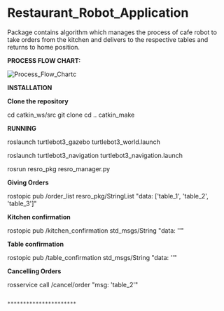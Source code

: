 # Restaurant_Robot_Application
Package contains algorithm which manages the process of cafe robot to take orders from the kitchen and delivers to the respective tables and returns to home position.

**PROCESS FLOW CHART:**

![Process_Flow_Chart](https://github.com/user-attachments/assets/85e6bc38-22bc-4deb-a11a-fcbf7ab66f30)c


**INSTALLATION**

**Clone the repository**

  cd catkin_ws/src
  git clone 
  cd ..
  catkin_make

**RUNNING**

  roslaunch turtlebot3_gazebo turtlebot3_world.launch

  roslaunch turtlebot3_navigation turtlebot3_navigation.launch

  rosrun resro_pkg resro_manager.py

**Giving Orders**

  rostopic pub /order_list resro_pkg/StringList "data: ['table_1', 'table_2', 'table_3']"

**Kitchen confirmation**

  rostopic pub /kitchen_confirmation std_msgs/String "data: ''"

**Table confirmation**

  rostopic pub /table_confirmation std_msgs/String "data: ''"

**Cancelling Orders**

  rosservice call /cancel/order "msg: 'table_2'" 

                                                                      **********************
